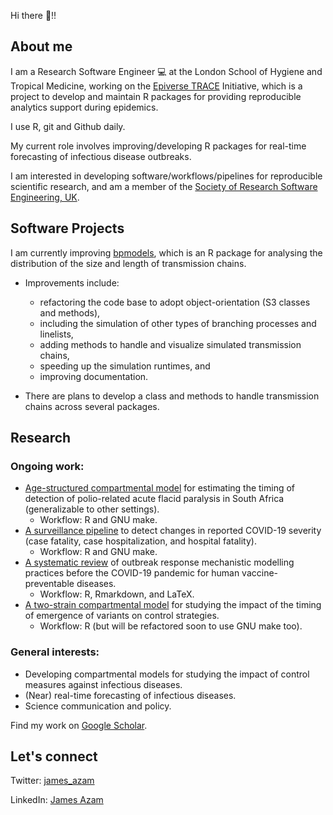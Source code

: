 Hi there :wave:!! 

## About me

I am a Research Software Engineer :computer: at the London School of Hygiene and Tropical Medicine, working on the [Epiverse TRACE](https://github.com/epiverse-trace) Initiative, which is a project to develop and maintain R packages for providing reproducible analytics support during epidemics. 

I use R, git and Github daily.

My current role involves improving/developing R packages for real-time forecasting of infectious disease outbreaks. 

I am interested in developing software/workflows/pipelines for reproducible scientific research, and am a member of the [Society of Research Software Engineering, UK](https://society-rse.org/). 

## Software Projects

I am currently improving [bpmodels](https://github.com/epiverse-trace/bpmodels), which is an R package for analysing the distribution of the size and length of transmission chains. 

- Improvements include: 
    - refactoring the code base to adopt object-orientation (S3 classes and methods), 
    - including the simulation of other types of branching processes and  linelists, 
    - adding methods to handle and visualize simulated transmission chains, 
    - speeding up the simulation runtimes, and 
    - improving documentation. 

- There are plans to develop a class and methods to handle transmission chains across several packages.


## Research

### Ongoing work:

- [Age-structured compartmental model](https://github.com/SACEMA/sa-polio-model) for estimating the timing of detection of polio-related acute flacid paralysis in South Africa (generalizable to other settings).
    - Workflow: R and GNU make.
- [A surveillance pipeline](https://github.com/SACEMA/severity-monitoring) to detect changes in reported COVID-19 severity (case fatality, case hospitalization, and hospital fatality).
    - Workflow: R and GNU make.
- [A systematic review](https://github.com/jamesmbaazam/orv_modelling_review_epidemics) of outbreak response mechanistic modelling practices before the COVID-19 pandemic for human vaccine-preventable diseases.
    - Workflow: R, Rmarkdown, and LaTeX.
- [A two-strain compartmental model](https://github.com/jamesmbaazam/two_strain_orv_model) for studying the impact of the timing of emergence of variants on control strategies.
    - Workflow: R (but will be refactored soon to use GNU make too).

### General interests:

- Developing compartmental models for studying the impact of control measures against infectious diseases. 
- (Near) real-time forecasting of infectious diseases. 
- Science communication and policy. 

Find my work on [Google Scholar](https://scholar.google.co.za/citations?user=IxRpXp8AAAAJ&hl=en).

## Let's connect

Twitter: [james_azam](https://twitter.com/james_azam)

LinkedIn: [James Azam](https://www.linkedin.com/in/james-azam-phd-6b5b00176/)

